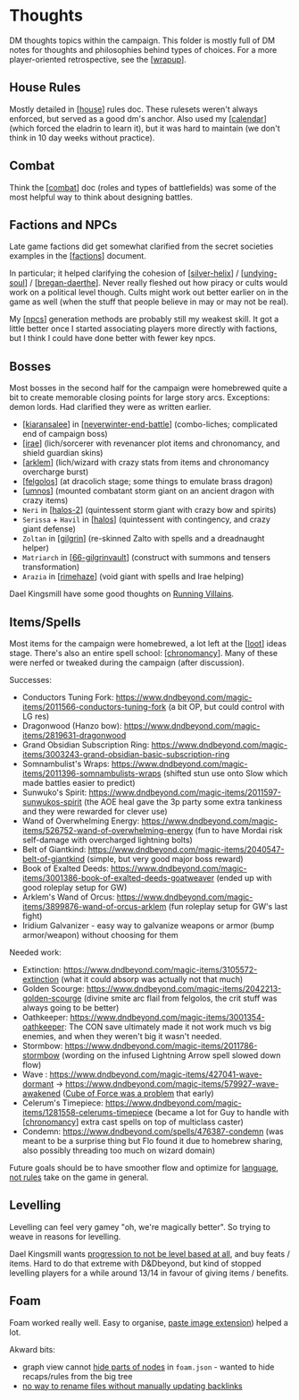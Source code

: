 # Thoughts

DM thoughts topics within the campaign.
This folder is mostly full of DM notes for thoughts and philosophies behind types of choices.
For a more player-oriented retrospective, see the [[wrapup]].

## House Rules
Mostly detailed in [[house]] rules doc.
These rulesets weren't always enforced, but served as a good dm's anchor.
Also used my [[calendar]] (which forced the eladrin to learn it), but it was hard to maintain (we don't think in 10 day weeks without practice).

## Combat
Think the [[combat]] doc (roles and types of battlefields) was some of the most helpful way to think about designing battles.

## Factions and NPCs
Late game factions did get somewhat clarified from the secret societies examples in the [[factions]] document.

In particular; it helped clarifying the cohesion of [[silver-helix]] / [[undying-soul]] / [[bregan-daerthe]].
Never really fleshed out how piracy or cults would work on a political level though. Cults might work out better earlier on in the game as well (when the stuff that people believe in may or may not be real).

My [[npcs]] generation methods are probably still my weakest skill.
It got a little better once I started associating players more directly with factions, but I think I could have done better with fewer key npcs.

## Bosses
Most bosses in the second half for the campaign were homebrewed quite a bit to create memorable closing points for large story arcs.
Exceptions: demon lords. Had clarified they were as written earlier.

- [[kiaransalee]] in [[neverwinter-end-battle]] (combo-liches; complicated end of campaign boss)
- [[irae]] (lich/sorcerer with revenancer plot items and chronomancy, and shield guardian skins)
- [[arklem]] (lich/wizard with crazy stats from items and chronomancy overcharge burst)
- [[felgolos]] (at dracolich stage; some things to emulate brass dragon)
- [[umnos]] (mounted combatant storm giant on an ancient dragon with crazy items)
- `Neri` in [[halos-2]] (quintessent storm giant with crazy bow and spirits)
- `Serissa` + `Havil` in [[halos]] (quintessent with contingency, and crazy giant defense)
- `Zoltan` in [[gilgrin]] (re-skinned Zalto with spells and a dreadnaught helper)
- `Matriarch` in [[66-gilgrinvault]] (construct with summons and tensers transformation)
- `Arazia` in [[rimehaze]] (void giant with spells and Irae helping)

Dael Kingsmill have some good thoughts on [Running Villains](https://www.youtube.com/watch?v=dRkbqK9SqJ0).

## Items/Spells
Most items for the campaign were homebrewed, a lot left at the [[loot]] ideas stage. There's also an entire spell school: [[chronomancy]].
Many of these were nerfed or tweaked during the campaign (after discussion).

Successes:
- Conductors Tuning Fork: https://www.dndbeyond.com/magic-items/2011566-conductors-tuning-fork (a bit OP, but could control with LG res)
- Dragonwood (Hanzo bow): https://www.dndbeyond.com/magic-items/2819631-dragonwood
- Grand Obsidian Subscription Ring: https://www.dndbeyond.com/magic-items/3003243-grand-obsidian-basic-subscription-ring
- Somnambulist's Wraps: https://www.dndbeyond.com/magic-items/2011396-somnambulists-wraps (shifted stun use onto Slow which made battles easier to predict)
- Sunwuko's Spirit: https://www.dndbeyond.com/magic-items/2011597-sunwukos-spirit (the AOE heal gave the 3p party some extra tankiness and they were rewarded for clever use)
- Wand of Overwhelming Energy: https://www.dndbeyond.com/magic-items/526752-wand-of-overwhelming-energy (fun to have Mordai risk self-damage with overcharged lightning bolts)
- Belt of Giantkind: https://www.dndbeyond.com/magic-items/2040547-belt-of-giantkind (simple, but very good major boss reward)
- Book of Exalted Deeds: https://www.dndbeyond.com/magic-items/3001386-book-of-exalted-deeds-goatweaver (ended up with good roleplay setup for GW)
- Arklem's Wand of Orcus: https://www.dndbeyond.com/magic-items/3899876-wand-of-orcus-arklem (fun roleplay setup for GW's last fight)
- Iridium Galvanizer - easy way to galvanize weapons or armor (bump armor/weapon) without choosing for them

Needed work:
- Extinction: https://www.dndbeyond.com/magic-items/3105572-extinction (what it could absorp was actually not that much)
- Golden Scourge: https://www.dndbeyond.com/magic-items/2042213-golden-scourge (divine smite arc flail from felgolos, the crit stuff was always going to be better)
- Oathkeeper: https://www.dndbeyond.com/magic-items/3001354-oathkeeper: The CON save ultimately made it not work much vs big enemies, and when they weren't big it wasn't needed.
- Stormbow: https://www.dndbeyond.com/magic-items/2011786-stormbow (wording on the infused Lightning Arrow spell slowed down flow)
- Wave : https://www.dndbeyond.com/magic-items/427041-wave-dormant -> https://www.dndbeyond.com/magic-items/579927-wave-awakened ([Cube of Force was a problem](https://clux.github.io/probes/post/2020-10-04-antimagic-revisited/) that early)
- Celerum's Timepiece: https://www.dndbeyond.com/magic-items/1281558-celerums-timepiece (became a lot for Guy to handle with [[chronomancy]] extra cast spells on top of multiclass caster)
- Condemn: https://www.dndbeyond.com/spells/476387-condemn (was meant to be a surprise thing but Flo found it due to homebrew sharing, also possibly threading too much on wizard domain)

Future goals should be to have smoother flow and optimize for [language, not rules](https://www.youtube.com/watch?v=OIkwABECfR0) take on the game in general.

## Levelling
Levelling can feel very gamey "oh, we're magically better". So trying to weave in reasons for levelling.

Dael Kingsmill wants [progression to not be level based at all](https://www.youtube.com/watch?v=SnPX8zfAAFQ), and buy feats / items.
Hard to do that extreme with D&Dbeyond, but kind of stopped levelling players for a while around 13/14 in favour of giving items / benefits.

## Foam
Foam worked really well. Easy to organise, [paste image extension](https://marketplace.visualstudio.com/items?itemName=mushan.vscode-paste-image)) helped a lot.

Akward bits:

- graph view cannot [hide parts of nodes](https://github.com/foambubble/foam/issues/704) in `foam.json` - wanted to hide recaps/rules from the big tree
- [no way to rename files without manually updating backlinks](https://github.com/foambubble/foam/issues/305)

[//begin]: # "Autogenerated link references for markdown compatibility"
[wrapup]: ../wrapup "Wrap-up"
[house]: house "Rules"
[calendar]: calendar "Calendar"
[combat]: combat "Combat"
[factions]: factions "Factions"
[silver-helix]: ../factions/silver-helix "Silver Helix"
[undying-soul]: ../factions/undying-soul "Undying Soul"
[bregan-daerthe]: ../factions/bregan-daerthe "Bregan D'aerthe"
[npcs]: npcs "NPC Generation"
[kiaransalee]: ../deities/kiaransalee "Kiaransalee"
[neverwinter-end-battle]: ../north/neverwinter-end-battle "Neverwinter v Kiaransalee"
[irae]: ../npcs/irae "Irae T'sarran"
[arklem]: ../npcs/arklem "Arklem Greeth"
[felgolos]: ../npcs/felgolos "Felgolos"
[umnos]: ../npcs/umnos "Fracto-Nimbuli"
[halos-2]: ../spine/halos-2 "Halos Labyrinth"
[halos]: ../spine/halos "Halos"
[gilgrin]: ../spine/gilgrin "Gilgrin"
[66-gilgrinvault]: ../recaps/66-gilgrinvault "66-gilgrinvault"
[rimehaze]: ../spine/rimehaze "Rimehaze"
[loot]: loot "Loot"
[chronomancy]: chronomancy "Chronomancy"
[//end]: # "Autogenerated link references"
